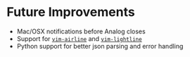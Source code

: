 Future Improvements
===================

* Mac/OSX notifications before Analog closes
* Support for [`vim-airline`](https://github.com/vim-airline/vim-airline) and [`vim-lightline`](https://github.com/itchyny/lightline.vim)
* Python support for better json parsing and error handling
